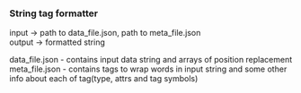 ### String tag formatter

input  -> path to data_file.json, path to meta_file.json<br/>
output -> formatted string<br/>

data_file.json - contains input data string and arrays of position replacement<br/>
meta_file.json - contains tags to wrap words in input string and some other info about each of tag(type, attrs and tag symbols)
